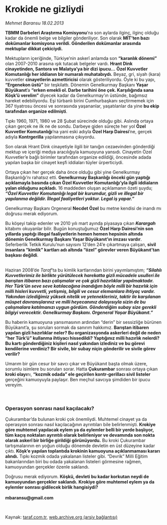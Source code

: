 # Krokide ne gizliydi

*Mehmet Baransu 18.02.2013*

<div class="yazi"><p><b>TBMM Darbeleri Araştırma Komisyonu</b>’na son aylarda ilginç, ilginç olduğu kadar da önemli belge ve bilgiler gönderiliyor. Son olarak <b>MİT’ten bazı dokümanlar komisyona verildi. Gönderilen dokümanlar arasında mektuplar dikkat çekiciydi.</b> </p>
<p>Mektupların içeriğinde, Türkiye’nin askerî anlamda son <b>“karanlık dönemi”</b> olan 2007-2010 arasına ışık tutacak belgeler vardı. <b>Hrant Dink cinayetinden, Santora ve Malatya’ya bir dizi ipucu...</b> <b>Özel Kuvvetler Komutanlığı her iddianın bir numaralı muhatabıydı.</b> Beyaz, gri, siyah (kara) kuvvetler <b>cinayetlerin azmettiricisi</b> olarak gösteriliyordu. Öyle ki bu yapı, <b>“Ergenekon üstü”</b> bir teşkilattı. Dönemin Genelkurmay Başkanı <b>Yaşar Büyükanıt</b>’a <b>“erken emekli ol. Darbe tarihini öne çek. Karşılığında sana Köşk’ü verelim”</b> diyecek kadar da Genelkurmay’ın üstünde, bağımsız hareket edebiliyordu. Eşi türbanlı birini Cumhurbaşkanı seçtirmemek için 367 tiyatrosu öncesi ve sonrasında yaşananlar, yaşatılanlar da yine <b>bu ekip tarafından organize edilmişti</b>. </p>
<p>Tıpkı 1960, 1971, 1980 ve 28 Şubat sürecinde olduğu gibi. Aslında ortaya çıkan gerçek ne ilk ne de sondu. Darbeye giden süreçte her yol <b>Özel Kuvvetler Komutanlığı</b>’na yani eski adıyla <b>Özel Harp Dairesi</b>’ne, gerçek adıyla <b>Kontrgerilla</b> yapılanmasına çıkıyordu. </p>
<p>Son olarak Hrant Dink cinayetiyle ilgili bir tanığın cezaevinden gönderdiği mektup ve içeriği medya aracılığıyla kamuoyuna yansıdı. Cinayetin Özel Kuvvetler’e bağlı birimler tarafından organize edildiği, öncesinde adada yapılan başka bir cinayet keşfi iddiaları tüyler ürperticiydi. </p>
<p>Ortaya çıkan her gerçek daha önce olduğu gibi yine Genelkurmay Başkanlığı’nı rahatsız etti. <b>Genelkurmay Başkanlığı önceki gün yaptığı açıklamayla basında çıkan Özel Kuvvetler Komutanlığı’yla ilgili iddiaların yalan olduğunu açıkladı.</b> 16 maddeden oluşan açıklamanın özeti şuydu; <b><i>“Özel Kuvvetler Komutanlığı legal bir kurumdur, gizli ve illegal bir yapılanma değildir. İllegal faaliyetleri yoktur. Legal iş yapar.”</i></b></p>
<p>Genelkurmay Başkanı Orgeneral <b>Necdet Özel</b> bu metne kendisi de inandı mı doğrusu merak ediyorum. </p>
<p>Bu köşeyi takip edenler ve 2010 yılı mart ayında piyasaya çıkan <b><i>Karargah</i></b> kitabımı okuyanlar bilir. Bugün konuştuğumuz <b>Özel Harp Dairesi’nin son yıllarda yaptığı illegal faaliyetlerin hemen hemen hepsinin altında dönemin Genelkurmay Başkanı Yaşar Büyükanıt’ın imzası vardır</b>. Seferberlik Tetkik Kurulu’nun sayısını 12’den 24’e çıkartmaya çalışan, <b>sivil insanlara “kimlik” kartları adı altında “özel” görevler veren Büyükanıt’tan başkası değildi</b>. </p>
<p> <br/>Haziran 2008’de <i>Taraf</i>’ta bu kimlik kartlarından birini yayımlamıştım; <b><i>“Silahlı Kuvvetlerimiz ile birlikte yürütülecek harekatta gizli mücadele usulleri ile barıştan itibaren bazı çalışmalar ve çok gizli hazırlıklar yapılmaktadır. Her Türk’ün seve seve katılacağına inandığım böyle milli bir hazırlık için milli hisleri kuvvetli, yetişmiş, bilgili ve cesur elemanlara ihtiyaç vardır. Yakından izlediğimiz yüksek nitelik ve yetenekleriniz, taktir ile karşılanan müspet davranışlarınız ve milli heyecanınız dolayısıyla sizin de bu çalışmalara katılmanızı uygun gördüm. Gönderdiğim subay size gerekli bilgiyi verecektir. Genelkurmay Başkanı. Orgeneral Yaşar Büyükanıt.”</i></b></p>
<p>Bu haberin kamuoyuna yansımasının ardından “derin” bir sessizliğe bürünen Büyükanıt’a, şu soruları sormak da sanırım hakkımız. <b>Barıştan itibaren yapılan gizli hazırlıklar neler? Bu organizasyonda askerleri değil de neden “her Türk’ü” kullanma ihtiyacı hissedildi? Yaptığınız milli hazırlık nelerdi? Bu kartı gönderdiğiniz kişileri nasıl yakından izlediniz ve bu görevi kendilerine verdiniz? Bir sivile, bir subay niçin gönderilir ve sivile görev verilir?</b> </p>
<p>Umarım bir gün cesur bir savcı çıkar ve Büyükanıt başta olmak üzere, sorumlu isimlere bu soruları sorar. Hatta <b>Çukurambar</b> sonrası ortaya çıkan <b>kroki olayı</b>nı, <b>“kozmik odada” ele geçirilen kontr-gerillacı sivil listeler</b> gerçeğini kamuoyuyla paylaşır. Ben meçhul savcıya şimdiden bir ipucu vereyim.<br/><br/><br/></p>
<h3>Operasyon sonrası nasıl kaçılacakı?</h3>
<p>Çukurambar’da bulunan kroki çok önemliydi. Muhtemel cinayet ya da operasyon sonrası nasıl kaçılacağının ayrıntıları bile belirlenmişti. <b>Krokiye göre muhtemel yapılacak eylem ya da eylemler belli bir yerde başlıyor, tüm kaçış noktaları ayrıntılı olarak belirleniyor ve devamında son nokta olarak askerî bir birliğe girildiği görünüyordu.</b> Bu kroki Çukurambar tartışmalarının en yoğun olduğu dönemde devletin en üst düzeyine kadar çıktı. <b>Köşk’e yapılan toplantıda krokinin kamuoyuna açıklanmaması kararı alındı.</b> Tıpkı kozmik odada yakalanan listeler gibi. “Devrik” Milli Eğitim bakanlarından biri bu odada yakalanan listeleri görmesine rağmen, kamuoyundan gerçekler özenle saklandı. </p>
<p>Doğrusu merak ediyorum. <b>Köşkü, devleti bu kadar korkutan neydi de kamuoyundan gerçekler saklandı.</b> <b>Krokiye göre muhtemel eylem ya da eylemler sonrası gidilecek birlik hangisiydi?<br/><br/></b><b>mbaransu@gmail.com</b></p>
<p> </p>
</div>

Kaynak: [taraf.com.tr](http://www.taraf.com.tr/mehmet-baransu/makale-krokide-ne-gizliydi.htm), [web.archive.org (arşiv bağlantısı)](http://web.archive.org/web/20130909135549/http://www.taraf.com.tr/mehmet-baransu/makale-krokide-ne-gizliydi.htm)
